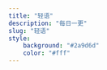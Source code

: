 ```yaml
---
title: "轻语"
description: "每日一更"
slug: "轻语"
style:
    background: "#2a9d6d"
    color: "#fff"
---
```

